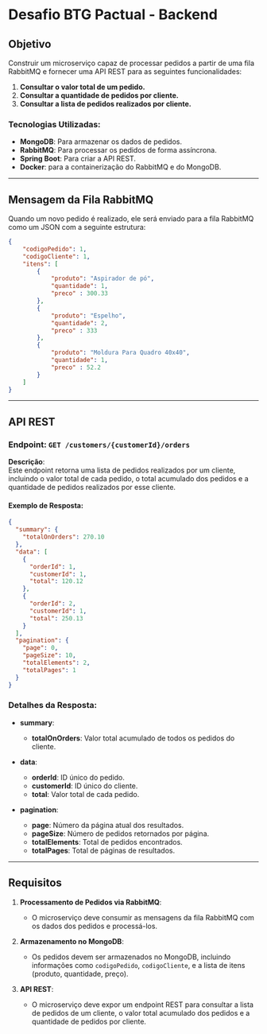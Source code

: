 # Desafio BTG Pactual - Backend

## Objetivo

Construir um microserviço capaz de processar pedidos a partir de uma fila RabbitMQ e fornecer uma API REST para as seguintes funcionalidades:

1. **Consultar o valor total de um pedido.**
2. **Consultar a quantidade de pedidos por cliente.**
3. **Consultar a lista de pedidos realizados por cliente.**

### Tecnologias Utilizadas:
- **MongoDB**: Para armazenar os dados de pedidos.
- **RabbitMQ**: Para processar os pedidos de forma assíncrona.
- **Spring Boot**: Para criar a API REST.
- **Docker**: para a containerização do RabbitMQ e do MongoDB.

---

## Mensagem da Fila RabbitMQ

Quando um novo pedido é realizado, ele será enviado para a fila RabbitMQ como um JSON com a seguinte estrutura:

```json
{
    "codigoPedido": 1,
    "codigoCliente": 1,
    "itens": [
        {
            "produto": "Aspirador de pó",
            "quantidade": 1,
            "preco" : 300.33
        },
        {
            "produto": "Espelho",
            "quantidade": 2,
            "preco" : 333
        },
        {
            "produto": "Moldura Para Quadro 40x40",
            "quantidade": 1,
            "preco" : 52.2
        }
    ]
}
```

---

## API REST

### Endpoint: `GET /customers/{customerId}/orders`

**Descrição**:  
Este endpoint retorna uma lista de pedidos realizados por um cliente, incluindo o valor total de cada pedido, o total acumulado dos pedidos e a quantidade de pedidos realizados por esse cliente.

#### Exemplo de Resposta:

```json
{
  "summary": {
    "totalOnOrders": 270.10
  },
  "data": [
    {
      "orderId": 1,
      "customerId": 1,
      "total": 120.12
    },
    {
      "orderId": 2,
      "customerId": 1,
      "total": 250.13
    }
  ],
  "pagination": {
    "page": 0,
    "pageSize": 10,
    "totalElements": 2,
    "totalPages": 1
  }
}
```

### Detalhes da Resposta:

- **summary**:
  - **totalOnOrders**: Valor total acumulado de todos os pedidos do cliente.

- **data**:
  - **orderId**: ID único do pedido.
  - **customerId**: ID único do cliente.
  - **total**: Valor total de cada pedido.

- **pagination**:
  - **page**: Número da página atual dos resultados.
  - **pageSize**: Número de pedidos retornados por página.
  - **totalElements**: Total de pedidos encontrados.
  - **totalPages**: Total de páginas de resultados.

---

## Requisitos

1. **Processamento de Pedidos via RabbitMQ**:
   - O microserviço deve consumir as mensagens da fila RabbitMQ com os dados dos pedidos e processá-los.
   
2. **Armazenamento no MongoDB**:
   - Os pedidos devem ser armazenados no MongoDB, incluindo informações como `codigoPedido`, `codigoCliente`, e a lista de itens (produto, quantidade, preço).
   
3. **API REST**:
   - O microserviço deve expor um endpoint REST para consultar a lista de pedidos de um cliente, o valor total acumulado dos pedidos e a quantidade de pedidos por cliente.